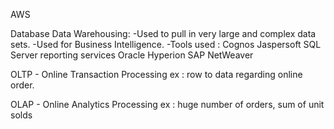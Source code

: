 AWS

Database
Data Warehousing:
-Used to pull in very large and complex data sets.
-Used for Business Intelligence.
-Tools used :
Cognos
Jaspersoft
SQL Server reporting services
Oracle Hyperion
SAP NetWeaver

OLTP - Online Transaction Processing
ex : row to data regarding online order.

OLAP - Online Analytics Processing
ex : huge number of orders, sum of unit solds
